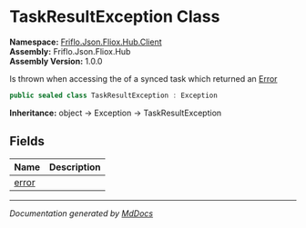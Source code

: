 ﻿<!--  
  <auto-generated>   
    The contents of this file were generated by a tool.  
    Changes to this file may be list if the file is regenerated  
  </auto-generated>   
-->

# TaskResultException Class

**Namespace:** [Friflo.Json.Fliox.Hub.Client](../index.md)  
**Assembly:** Friflo.Json.Fliox.Hub  
**Assembly Version:** 1.0.0

Is thrown when accessing the  of a synced task which returned an [Error](../SyncFunction/properties/Error.md)

```csharp
public sealed class TaskResultException : Exception
```

**Inheritance:** object → Exception → TaskResultException

## Fields

| Name                     | Description |
| ------------------------ | ----------- |
| [error](fields/error.md) |             |

___

*Documentation generated by [MdDocs](https://github.com/ap0llo/mddocs)*
